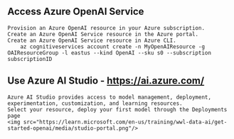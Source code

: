## Access Azure OpenAI Service
	Provision an Azure OpenAI resource in your Azure subscription.
	Create an Azure OpenAI Service resource in the Azure portal.
	Create an Azure OpenAI Service resource in Azure CLI.
		az cognitiveservices account create -n MyOpenAIResource -g OAIResourceGroup -l eastus --kind OpenAI --sku s0 --subscription subscriptionID
  
## Use Azure AI Studio -  https://ai.azure.com/
	Azure AI Studio provides access to model management, deployment, experimentation, customization, and learning resources.
	Select your resource, deploy your first model through the Deployments page
	<img src="https://learn.microsoft.com/en-us/training/wwl-data-ai/get-started-openai/media/studio-portal.png"/>
